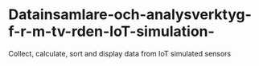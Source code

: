# Datainsamlare-och-analysverktyg-f-r-m-tv-rden-IoT-simulation-
Collect, calculate, sort and display data from IoT simulated sensors
